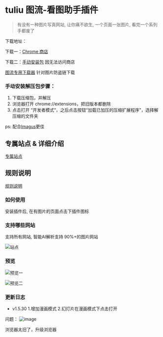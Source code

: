 # tuliu 图流-看图助手插件

> 有没有一种图片写真网站, 让你痛不欲生, 一个页面一张图片, 看完一个系列手都废了


下载地址：

下载一：[Chrome 商店](https://chrome.google.com/webstore/detail/图流-看图助手/gpcdnjdgomhddecjpknmfodkpkgibajh)

下载二：[手动安装包](https://github.com/bluebabes/tuliu/releases) 因无法访问商店

[图流专用下载器](https://github.com/bluebabes/tuliu/releases/tag/v1.4.20) 针对图片防盗链下载



### 手动安装解压包步骤：

1. 下载压缩包，并解压
2. 浏览器打开 chrome://extensions，把旧版本都删除
3. 点击打开 “开发者模式”，之后点击按钮“加载已加压的压缩扩展程序”，选择解压缩的文件夹



ps: 配合[Imagus](https://chrome.google.com/webstore/detail/imagus/immpkjjlgappgfkkfieppnmlhakdmaab)更佳


## 专属站点 & 详细介绍
[专属站点](https://github.com/bluebabes/tuliu/wiki/%E7%AB%99%E7%82%B9)


## 规则说明

[规则说明](https://github.com/bluebabes/tuliu/wiki)

### 如何使用
安装插件后, 在有图片的页面点击下插件图标

### 支持哪些网站
支持所有网站, 智能AI解析支持 90%+的图片网站

![站点](https://cdn.jsdelivr.net/gh/zvazlbox/stunning-telegram@dev/aacc/img/byu15wcucyryy.jpg)

### 预览

![预览一](https://cdn.jsdelivr.net/gh/zvazlbox/stunning-telegram@dev/aacc/img/byu15fu3wyryy.png)

![预览二](https://cdn.jsdelivr.net/gh/zvazlbox/stunning-telegram@dev/aacc/img/byu15x7ycyryy.jpg)


### 更新日志

* v1.5.30 1.增加漫画模式 2.幻灯片在漫画模式下点击打开


问题：
![image](https://user-images.githubusercontent.com/3329261/218618977-37e7d98c-d5cd-4183-9d10-c9860dff6560.png)

浏览器太旧了，升级浏览器

